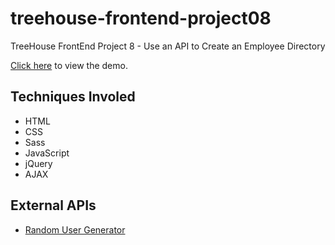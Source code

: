 # treehouse-frontend-project08
TreeHouse FrontEnd Project 8 - Use an API to Create an Employee Directory

[Click here](https://canpu.github.io/treehouse-frontend-project08) to view the demo.

## Techniques Involed

* HTML
* CSS
* Sass
* JavaScript
* jQuery
* AJAX

## External APIs

* [Random User Generator](https://randomuser.me/documentation)

